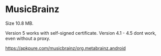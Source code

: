 # MusicBrainz

Size 10.8 MB.

Version 5 works with self-signed certificate. Version 4.1 - 4.5 dont work, even
without a proxy.

https://apkpure.com/musicbrainz/org.metabrainz.android
